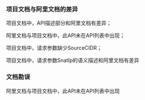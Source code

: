 ### 项目文档与阿里文档的差异

项目文档中，API描述部分和阿里文档有差异；

阿里文档与项目文档中，此API未在API列表中出现；

项目文档中，请求参数缺少SourceCIDR；

项目文档中，请求参数SnatIp的语义描述和阿里文档有差异


### 文档勘误

阿里文档与项目文档中，此API未在API列表中出现
